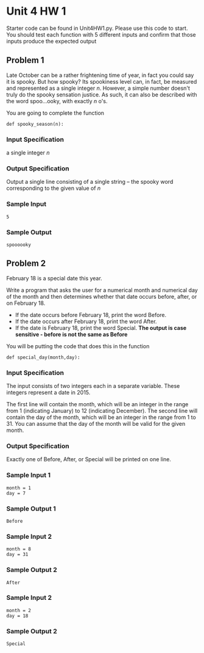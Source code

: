 # Unit 4 HW 1

Starter code can be found in Unit4HW1.py. Please use this code to start. You should test each function with 5 different inputs and confirm that those inputs produce the expected output

## Problem 1
Late October can be a rather frightening time of year, in fact you could say it is spooky. But how spooky?  Its spookiness level can, in fact, be measured and represented as a single integer *n*. 
However, a simple number doesn't truly do the spooky sensation justice. As such, it can also be described with the word spoo...ooky, with exactly *n* o's.

You are going to complete the function
```
def spooky_season(n):
```
### Input Specification
a single integer *n*

### Output Specification
Output a single line consisting of a single string – the spooky word corresponding to the given value of *n*

### Sample Input
```
5
```
### Sample Output
```
spoooooky
```

## Problem 2
February 18 is a special date this year.

Write a program that asks the user for a numerical month and numerical day of the month and then determines whether that date occurs before, after, or on February 18.

* If the date occurs before February 18, print the word Before.
* If the date occurs after February 18, print the word After.
* If the date is February 18, print the word Special.
**The output is case sensitive - before is not the same as Before**

You will be putting the code that does this in the function 

```
def special_day(month,day):
```

### Input Specification
The input consists of two integers each in a separate variable. These integers represent a date in 2015.

The first line will contain the month, which will be an integer in the range from 1 (indicating January) to 12 (indicating December). The second line will contain the day of the month, which will be an integer in the range from 1 to 31. You can assume that the day of the month will be valid for the given month.

### Output Specification
Exactly one of Before, After, or Special will be printed on one line.

### Sample Input 1
```
month = 1
day = 7
```
### Sample Output 1
```
Before
```

### Sample Input 2
```
month = 8
day = 31
```
### Sample Output 2
```
After
```

### Sample Input 2
```
month = 2
day = 18
```
### Sample Output 2
```
Special
```
